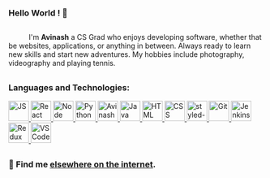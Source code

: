 ### Hello World ! 👋



<!-- **Avinash-Murugappan/Avinash-Murugappan** is a ✨ _special_ ✨ repository because its `README.md` (this file) appears on your GitHub profile.-->
##
<samp><p align=”justify” style="text-indent:40px;">I'm <b>Avinash</b> a CS Grad who enjoys developing software, whether that be websites, applications, or anything in between. Always ready to learn new skills and start new adventures. My hobbies include photography, videography and playing tennis.</p></samp>

## 
### **Languages and Technologies:**
<p float="left">
   <a href="https://en.wikipedia.org/wiki/JavaScript">
<img alt="JS" src="https://devstickers.com/assets/img/pro/i4eg.png" width="40">
  </a>
  <a href="https://reactjs.org/">
<img alt="React" src="https://devstickers.com/assets/img/pro/z392.png" width="40">
  </a>
   <a href="https://nodejs.org/en/">
<img alt="Node" src="https://devstickers.com/assets/img/pro/iuw5.png" width="40">
  </a>
 <a href="https://www.python.org/">
<img alt="Python" src="https://devstickers.com/assets/img/pro/p3jo.png" width="40">
 </a>
   <a href="https://www.djangoproject.com/">
<img alt="Avinash" src="https://devstickers.com/assets/img/pro/34qe.png" width="40">
  </a>
   <a href="https://www.java.com/">
<img alt="Java" src="https://devstickers.com/assets/img/pro/7kaq.png" width="40">
 </a>
 <a href="https://en.wikipedia.org/wiki/HTML">
<img alt="HTML" src="https://devstickers.com/assets/img/pro/iqm9.png" width="40">
 </a>
 <a href="https://en.wikipedia.org/wiki/CCS3">
<img alt="CSS" src="https://devstickers.com/assets/img/pro/8pnd.png" width="40">
  </a>
   <a href="https://styled-components.com/">
<img alt="styled-components" src="https://raw.githubusercontent.com/styled-components/brand/master/styled-components.png" width="40">
  </a>
 <a href="https://git-scm.com/">
<img alt="Git" src="https://devstickers.com/assets/img/pro/apiv.png" width="40">
  </a>
   <a href="https://www.jenkins.io/">
<img alt="Jenkins" src="https://devstickers.com/assets/img/pro/cypb.png" width="40">
  </a>
  <a href="https://redux.js.org/">
<img alt="Redux" src="https://devstickers.com/assets/img/pro/h8ci.png" width="40">
  </a>
 <a href="https://code.visualstudio.com/">
<img alt="VS Code" src="https://devstickers.com/assets/img/pro/saxu.png" width="40">
  </a>
</p>

## 
### 💬 Find me [elsewhere on the internet](https://linktr.ee/avi_codes).
## 





